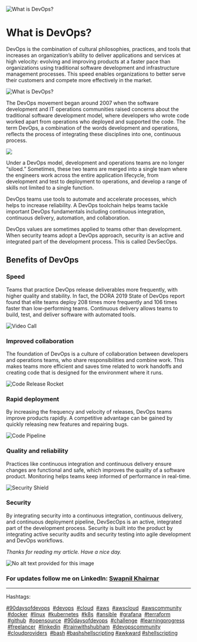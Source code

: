 ![What is DevOps?](https://audviklabs.com/wp-content/uploads/2022/05/devops-tools.jpg)
# What is DevOps?
DevOps is the combination of cultural philosophies, practices, and tools that increases an organization’s ability to deliver applications and services at high velocity: evolving and improving products at a faster pace than organizations using traditional software development and infrastructure management processes. This speed enables organizations to better serve their customers and compete more effectively in the market.

![What is DevOps?](https://d1.awsstatic.com/product-marketing/DevOps/DevOps_feedback-diagram.ff668bfc299abada00b2dcbdc9ce2389bd3dce3f.png)

The DevOps movement began around 2007 when the software development and IT operations communities raised concerns about the traditional software development model, where developers who wrote code worked apart from operations who deployed and supported the code. The term DevOps, a combination of the words development and operations, reflects the process of integrating these disciplines into one, continuous process.

![](https://cdn.hashnode.com/res/hashnode/image/upload/v1684145465602/0e8e2117-6869-403e-963d-f9f51455a5d0.jpeg)

Under a DevOps model, development and operations teams are no longer “siloed.” Sometimes, these two teams are merged into a single team where the engineers work across the entire application lifecycle, from development and test to deployment to operations, and develop a range of skills not limited to a single function.

DevOps teams use tools to automate and accelerate processes, which helps to increase reliability. A DevOps toolchain helps teams tackle important DevOps fundamentals including continuous integration, continuous delivery, automation, and collaboration.

DevOps values are sometimes applied to teams other than development. When security teams adopt a DevOps approach, security is an active and integrated part of the development process. This is called DevSecOps.

## Benefits of DevOps

### **Speed**

Teams that practice DevOps release deliverables more frequently, with higher quality and stability. In fact, the DORA 2019 State of DevOps report found that elite teams deploy 208 times more frequently and 106 times faster than low-performing teams. Continuous delivery allows teams to build, test, and deliver software with automated tools.

![Video Call](https://wac-cdn.atlassian.com/dam/jcr:e8f7719b-6d58-42f2-b067-516da133463d/Spot-Illo-Video%20Call.png?cdnVersion=1010)

### **Improved collaboration**

The foundation of DevOps is a culture of collaboration between developers and operations teams, who share responsibilities and combine work. This makes teams more efficient and saves time related to work handoffs and creating code that is designed for the environment where it runs.

![Code Release Rocket](https://wac-cdn.atlassian.com/dam/jcr:580d540a-229f-4804-b893-f29e3ddc47c4/Spot-Illo-Code%20Release%20Rocket.png?cdnVersion=1010)

### **Rapid deployment**

By increasing the frequency and velocity of releases, DevOps teams improve products rapidly. A competitive advantage can be gained by quickly releasing new features and repairing bugs.

![Code Pipeline](https://wac-cdn.atlassian.com/dam/jcr:d767a8af-a280-438f-83a6-1ff5c32fefae/Spot-Illo-Code%20Pipeline.png?cdnVersion=1010)

### **Quality and reliability**

Practices like continuous integration and continuous delivery ensure changes are functional and safe, which improves the quality of a software product. Monitoring helps teams keep informed of performance in real-time.

![Security Shield](https://wac-cdn.atlassian.com/dam/jcr:d7395836-45b8-4cab-a0b3-3d8fb608fb51/Spot-Illo-Security%20Shield.png?cdnVersion=1010)

### **Security**

By integrating security into a continuous integration, continuous delivery, and continuous deployment pipeline, DevSecOps is an active, integrated part of the development process. Security is built into the product by integrating active security audits and security testing into agile development and DevOps workflows.

*Thanks for reading my article. Have a nice day.*

![No alt text provided for this image](https://media.licdn.com/dms/image/D4D12AQHNlk8ZIYUrAA/article-inline_image-shrink_1500_2232/0/1675886031853?e=1689811200&v=beta&t=lTPiTxCi1a0PbsEsySKh5fvp6gDIMlaAaq6Q9xtUKhQ)

### For updates follow me on **LinkedIn**: [Swapnil Khairnar](https://www.linkedin.com/in/swapnilkhairnar78/)

---

Hashtags:

[#90daysofdevops](https://www.linkedin.com/feed/hashtag/90daysofdevops)  [#devops](https://www.linkedin.com/feed/hashtag/devops)  [#cloud](https://www.linkedin.com/feed/hashtag/cloud)  [#aws](https://www.linkedin.com/feed/hashtag/aws)  [#awscloud](https://www.linkedin.com/feed/hashtag/awscloud)  [#awscommunity](https://www.linkedin.com/feed/hashtag/awscommunity)  [#docker](https://www.linkedin.com/feed/hashtag/docker)  [#linux](https://www.linkedin.com/feed/hashtag/linux)  [#kubernetes](https://www.linkedin.com/feed/hashtag/kubernetes)  [#k8s](https://www.linkedin.com/feed/hashtag/k8s)  [#ansible](https://www.linkedin.com/feed/hashtag/ansible)  [#grafana](https://www.linkedin.com/feed/hashtag/grafana)  [#terraform](https://www.linkedin.com/feed/hashtag/terraform)  [#github](https://www.linkedin.com/feed/hashtag/github)  [#opensource](https://www.linkedin.com/feed/hashtag/opensource)  [#90daysofdevops](https://www.linkedin.com/feed/hashtag/90daysofdevops)  [#challenge](https://www.linkedin.com/feed/hashtag/challenge)  [#learningprogress](https://www.linkedin.com/feed/hashtag/learningprogress)  [#freelancer](https://www.linkedin.com/feed/hashtag/freelancer)  [#linkedin](https://www.linkedin.com/feed/hashtag/linkedin)  [#trainwithshubham](https://www.linkedin.com/feed/hashtag/trainwithshubham)  [#devopscommunity](https://www.linkedin.com/feed/hashtag/devopscommunity)  [#cloudproviders](https://www.linkedin.com/feed/hashtag/cloudproviders)  [#bash](https://www.linkedin.com/feed/hashtag/bash) [#bashshellscripting](https://www.linkedin.com/feed/hashtag/bashshellscripting) [#awkward](https://www.linkedin.com/feed/hashtag/awkward) [#shellscripting](https://www.linkedin.com/feed/hashtag/shellscripting)
